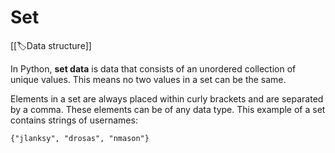 
# Set

[[🏷️Data structure]]

In Python, **set data** is data that consists of an unordered collection of unique values. This means no two values in a set can be the same. 

Elements in a set are always placed within curly brackets and are separated by a comma. These elements can be of any data type. This example of a set contains strings of usernames:

`{"jlanksy", "drosas", "nmason"}`